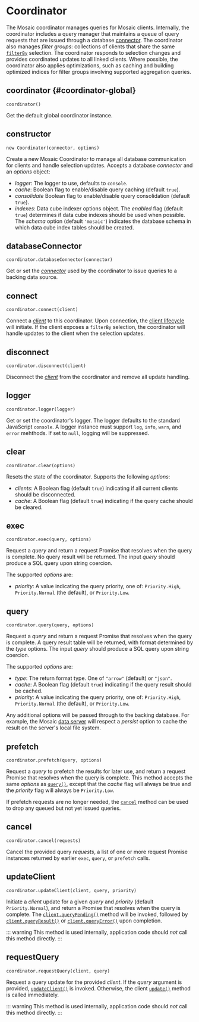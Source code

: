 # Coordinator

The Mosaic coordinator manages queries for Mosaic clients.
Internally, the coordinator includes a query manager that maintains a queue of query requests that are issued through a database [connector](./connectors).
The coordinator also manages _filter groups_: collections of clients that share the same [`filterBy`](./client#filterby) selection. The coordinator responds to selection changes and provides coordinated updates to all linked clients.
Where possible, the coordinator also applies optimizations, such as caching and building optimized indices for filter groups involving supported aggregation queries.

## coordinator {#coordinator-global}

`coordinator()`

Get the default global coordinator instance.

## constructor

`new Coordinator(connector, options)`

Create a new Mosaic Coordinator to manage all database communication for clients and handle selection updates. Accepts a database _connector_ and an _options_ object:

* _logger_: The logger to use, defaults to `console`.
* _cache_: Boolean flag to enable/disable query caching (default `true`).
* _consolidate_ Boolean flag to enable/disable query consolidation (default `true`).
* _indexes_: Data cube indexer options object. The _enabled_ flag (default `true`) determines if data cube indexes should be used when possible. The _schema_ option (default `'mosaic'`) indicates the database schema in which data cube index tables should be created.

## databaseConnector

`coordinator.databaseConnector(connector)`

Get or set the [_connector_](./connectors) used by the coordinator to issue queries to a backing data source.

## connect

`coordinator.connect(client)`

Connect a [_client_](./client) to this coordinator.
Upon connection, the [client lifecycle](/core/) will initiate.
If the client exposes a `filterBy` selection, the coordinator will handle updates to the client when the selection updates.

## disconnect

`coordinator.disconnect(client)`

Disconnect the [_client_](./client) from the coordinator and remove all update handling.

## logger

`coordinator.logger(logger)`

Get or set the coordinator's logger.
The logger defaults to the standard JavaScript `console`.
A logger instance must support `log`, `info`, `warn`, and `error` mehthods.
If set to `null`, logging will be suppressed.

## clear

`coordinator.clear(options)`

Resets the state of the coordinator. Supports the following _options_:

- _clients_: A Boolean flag (default `true`) indicating if all current clients should be disconnected.
- _cache_: A Boolean flag (default `true`) indicating if the query cache should be cleared.

## exec

`coordinator.exec(query, options)`

Request a _query_ and return a request Promise that resolves when the query is complete.
No query result will be returned.
The input _query_ should produce a SQL query upon string coercion.

The supported _options_ are:

- _priority_: A value indicating the query priority, one of: `Priority.High`, `Priority.Normal` (the default), or `Priority.Low`.

## query

`coordinator.query(query, options)`

Request a _query_ and return a request Promise that resolves when the query is complete.
A query result table will be returned, with format determined by the _type_ options.
The input _query_ should produce a SQL query upon string coercion.

The supported _options_ are:

- _type_: The return format type. One of `"arrow"` (default) or `"json"`.
- _cache_: A Boolean flag (default `true`) indicating if the query result should be cached.
- _priority_: A value indicating the query priority, one of: `Priority.High`, `Priority.Normal` (the default), or `Priority.Low`.

Any additional options will be passed through to the backing database.
For example, the Mosaic [data server](../duckdb/data-server) will respect a _persist_ option to cache the result on the server's local file system.

## prefetch

`coordinator.prefetch(query, options)`

Request a _query_ to prefetch the results for later use, and return a request Promise that resolves when the query is complete. This method accepts the same _options_ as [`query()`](#query), except that the _cache_ flag will always be true and the _priority_ flag will always be `Priority.Low`.

If prefetch requests are no longer needed, the [`cancel`](#cancel) method can be used to drop any queued but not yet issued queries.

## cancel

`coordinator.cancel(requests)`

Cancel the provided query _requests_, a list of one or more request Promise instances returned by earlier `exec`, `query`, or `prefetch` calls.

## updateClient

`coordinator.updateClient(client, query, priority)`

Initiate a _client_ update for a given _query_ and _priority_ (default `Priority.Normal`), and return a Promise that resolves when the query is complete.
The [`client.queryPending()`](./client#querypending) method will be invoked, followed by [`client.queryResult()`](./client#queryresult) or [`client.queryError()`](./client#queryerror) upon completion.

::: warning
This method is used internally, application code should _not_ call this method directly.
:::

## requestQuery

`coordinator.requestQuery(client, query)`

Request a query update for the provided _client_.
If the _query_ argument is provided, [`updateClient()`](#updateclient) is invoked.
Otherwise, the client [`update()`](./client#update) method is called immediately.

::: warning
This method is used internally, application code should _not_ call this method directly.
:::
